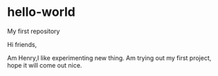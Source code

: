 # hello-world
My first repository

Hi friends,

Am Henry,I like experimenting new thing.
Am trying out my first project, hope it will come out nice.
